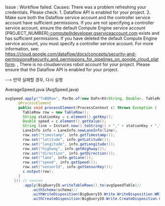 Issue :
Workflow failed. Causes: There was a problem refreshing your credentials. Please check: 1. Dataflow API is enabled for your project. 2. Make sure both the Dataflow service account and the controller service account have sufficient permissions. If you are not specifying a controller service account, ensure the default Compute Engine service account [PROJECT_NUMBER]-compute@developer.gserviceaccount.com exists and has sufficient permissions. If you have deleted the default Compute Engine service account, you must specify a controller service account. For more information, see: https://cloud.google.com/dataflow/docs/concepts/security-and-permissions#security_and_permissions_for_pipelines_on_google_cloud_platform. , There is no cloudservices robot account for your project. Please ensure that the Dataflow API is enabled for your project.

--> 만약 실패할 경우, 다시 실행

AverageSpeed.java (AvgSpeed.java)

```java
avgSpeed.apply("ToBQRow", ParDo.of(new DoFn<KV<String, Double>, TableRow>() {
      @ProcessElement
      public void processElement(ProcessContext c) throws Exception {
        TableRow row = new TableRow();
        String stationKey = c.element().getKey();
        Double speed = c.element().getValue();
        String line = Instant.now().toString() + "," + stationKey + "," + speed; // CSV
        LaneInfo info = LaneInfo.newLaneInfo(line);
        row.set("timestamp", info.getTimestamp());
        row.set("latitude", info.getLatitude());
        row.set("longitude", info.getLongitude());
        row.set("highway", info.getHighway());
        row.set("direction", info.getDirection());
        row.set("lane", info.getLane());
        row.set("speed", info.getSpeed());
        row.set("sensorId", info.getSensorKey());
        c.output(row);
      }
    })) // <<<<<< 
        .apply(BigQueryIO.writeTableRows().to(avgSpeedTable)//
            .withSchema(schema)//
            .withWriteDisposition(BigQueryIO.Write.WriteDisposition.WRITE_APPEND) // WriteDisposition.WRITE_APPEND:새 래코드 추가
            .withCreateDisposition(BigQueryIO.Write.CreateDisposition.CREATE_IF_NEEDED));
```